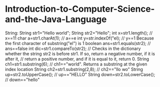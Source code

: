 # Introduction-to-Computer-Science-and-the-Java-Language
String:
String str1="Hello world";
String str2="Hello";
int x=str1.length();                // x==11
char a=str1.charAt(1);              // a==e
int y=str.indexOf("el);             // y==1  Because the first character of substring("el") is 1
boolean ans=str1.equals(str2);     //  ans==false
int dic=str1.compareTo(str2);      //  Checks in the dictionary whether the string str2 is before str1. If so, return a negative number, if it is after it,                                    //  return a positive number, and if it is equal to it, return 0.
String ch1=str1.substring(6);      //  ch1=="world".  Returns a substring at the given index location
String ch2=str1.substring(2,8);    //  ch2=="llo wo"
String up=str2.toUpperCase();      //  up=="HELLO" 
String down=str2.toLowerCase();    //  down=="hello"
